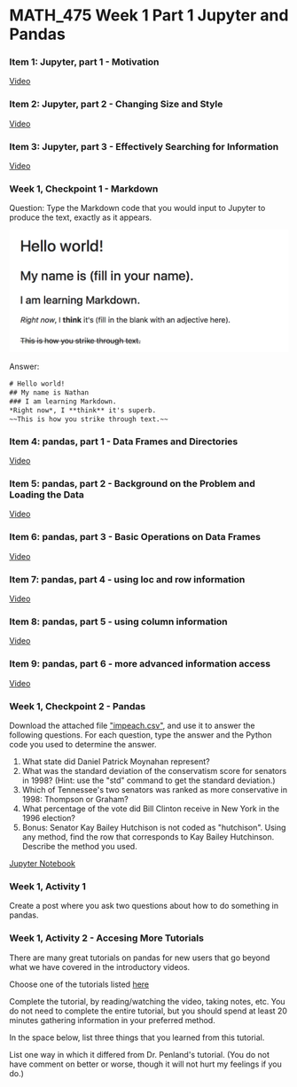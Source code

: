 # MATH_475 Week 1 Part 1 Jupyter and Pandas

### Item 1: Jupyter, part 1 - Motivation
[Video](Jupyter-Introduction-1-Motivation.mp4)

### Item 2: Jupyter, part 2 - Changing Size and Style
[Video](Jupyter-Introduction-2-SizeAndStyle.mp4)

### Item 3: Jupyter, part 3 - Effectively Searching for Information
[Video](Jupyter-Intro-3-EffectiveSearch.mp4)

### Week 1, Checkpoint 1 - Markdown
Question: Type the Markdown code that you would input to Jupyter to produce the text, exactly as it appears.

![Markdown to Recreate](MarkdownToRecreate.png)

Answer: 

    # Hello world!
    ## My name is Nathan
    ### I am learning Markdown.
    *Right now*, I **think** it's superb.
    ~~This is how you strike through text.~~

### Item 4: pandas, part 1 - Data Frames and Directories
[Video](pandas-1-introduction-csv-and-directory.mp4)

### Item 5: pandas, part 2 - Background on the Problem and Loading the Data
[Video](pandas-2-impeachment-background-and-loading-data-frame.mp4)

### Item 6: pandas, part 3 - Basic Operations on Data Frames
[Video](pandas-3-operating-on-data-frames.mp4)

### Item 7: pandas, part 4 - using loc and row information
[Video](pandas-4-using-loc-row-info.mp4)

### Item 8: pandas, part 5 - using column information
[Video](pandas-5-using-column-info.mp4)

### Item 9: pandas, part 6 - more advanced information access
[Video](pandas-6-combining-row-column-info.mp4)

### Week 1, Checkpoint 2 - Pandas
Download the attached file ["impeach.csv"](impeach.csv), and use it to answer the following questions.
For each question, type the answer and the Python code you used to determine the answer. 

1. What state did Daniel Patrick Moynahan represent?
2. What was the standard deviation of the conservatism score for senators in 1998? (Hint: use the "std" command to get the standard deviation.) 
3.  Which of Tennessee's two senators was ranked as more conservative in 1998: Thompson or Graham?
4.  What percentage of the vote did Bill Clinton receive in New York in the 1996 election? 
5. Bonus: Senator Kay Bailey Hutchison is not coded as "hutchison". Using any method, find the row that corresponds to Kay Bailey Hutchinson. Describe the method you used. 

[Jupyter Notebook](Week1_Checkpoint2.ipynb)

### Week 1, Activity 1
Create a post where you ask two questions about how to do something in pandas.

### Week 1, Activity 2 - Accesing More Tutorials
There are many great tutorials on pandas for new users that go beyond what we have covered in the introductory videos. 

Choose one of the tutorials listed [here](https://pandas.pydata.org/pandas-docs/stable/getting_started/tutorials.html) 

Complete the tutorial, by reading/watching the video, taking notes, etc. You do not need to complete the entire tutorial, but you should spend at least 20 minutes gathering information in your preferred method. 

In the space below, list three things that you learned from this tutorial.

List one way in which it differed from Dr. Penland's tutorial. (You do not have comment on better or worse, though it will not hurt my feelings if you do.) 
